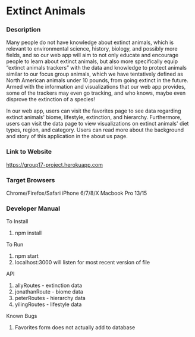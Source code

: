 # Extinct Animals

### Description

Many people do not have knowledge about extinct animals, which is relevant to environmental science, history, biology, and possibly more fields, and so our web app will aim to not only educate and encourage people to learn about extinct animals, but also more specifically equip “extinct animals trackers” with the data and knowledge to protect animals similar to our focus group animals, which we have tentatively defined as North American animals under 10 pounds, from going extinct in the future. Armed with the information and visualizations that our web app provides, some of the trackers may even go tracking, and who knows, maybe even disprove the extinction of a species!

In our web app, users can visit the favorites page to see data regarding extinct animals' biome, lifestyle, extinction, and hierarchy. Furthermore, users can visit the data page to view visualizations on extinct animals' diet types, region, and category. Users can read more about the background and story of this application in the about us page.

### Link to Website

https://group17-project.herokuapp.com

### Target Browsers

Chrome/Firefox/Safari
iPhone 6/7/8/X
Macbook Pro 13/15

### Developer Manual

To Install

1. npm install

To Run

1. npm start
2. localhost:3000 will listen for most recent version of file

API

1. allyRoutes - extinction data
2. jonathanRoute - biome data
3. peterRoutes - hierarchy data
4. yilingRoutes - lifestyle data

Known Bugs

1. Favorites form does not actually add to database
